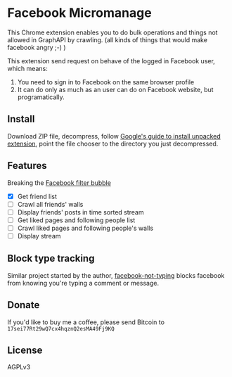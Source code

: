 # Facebook Micromanage

This Chrome extension enables you to do bulk operations and things not allowed in GraphAPI by crawling. (all kinds of things that would make facebook angry ;-) )

This extension send request on behave of the logged in Facebook user, which means:

1. You need to sign in to Facebook on the same browser profile
2. It can do only as much as an user can do on Facebook website, but programatically.

## Install

Download ZIP file, decompress, follow [Google's guide to install unpacked extension](https://developer.chrome.com/extensions/getstarted#unpacked), point the file chooser to the directory you just decompressed.

## Features

Breaking the [Facebook filter bubble](https://en.wikipedia.org/wiki/Filter_bubble)

- [x] Get friend list
- [ ] Crawl all friends' walls
- [ ] Display friends' posts in time sorted stream
- [ ] Get liked pages and following people list
- [ ] Crawl liked pages and following people's walls
- [ ] Display stream

## Block type tracking

Similar project started by the author, [facebook-not-typing](https://github.com/pellaeon/facebook-not-typing) blocks facebook from knowing you're typing a comment or message.

## Donate

If you'd like to buy me a coffee, please send Bitcoin to `17sei77Rt29wQ7cx4hqznQ2esMA49Fj9KQ`

## License
AGPLv3
